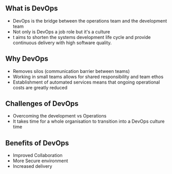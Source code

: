 ## What is DevOps
- DevOps is the bridge between the operations team and the development team
- Not only is DevOps a job role but it's a culture
- t aims to shorten the systems development life cycle and provide continuous delivery with high software quality.

## Why DevOps
-  Removes silos (communication barrier between teams)
- Working in small teams allows for shared responsibility and team ethos
- Establishment of automated services means that ongoing operational costs
  are greatly reduced

## Challenges of DevOps
- Overcoming the development vs Operations
- It takes time for a whole organisation to transition into a DevOps culture
 time 
 
## Benefits of DevOps
- Improved Collaboration
- More Secure environment
- Increased delivery

